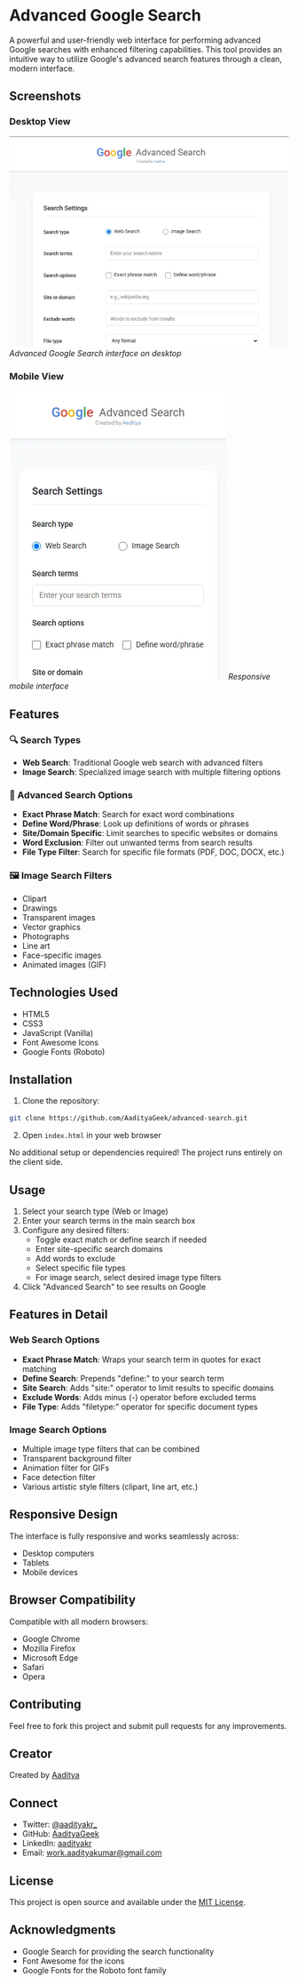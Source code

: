 # Advanced Google Search

A powerful and user-friendly web interface for performing advanced Google searches with enhanced filtering capabilities. This tool provides an intuitive way to utilize Google's advanced search features through a clean, modern interface.

## Screenshots

### Desktop View
![Desktop View](screenshots/desktop-view.webp)
*Advanced Google Search interface on desktop*

### Mobile View
![Mobile View](screenshots/mobile-view.webp)
*Responsive mobile interface*

## Features

### 🔍 Search Types
- **Web Search**: Traditional Google web search with advanced filters
- **Image Search**: Specialized image search with multiple filtering options

### 🎯 Advanced Search Options
- **Exact Phrase Match**: Search for exact word combinations
- **Define Word/Phrase**: Look up definitions of words or phrases
- **Site/Domain Specific**: Limit searches to specific websites or domains
- **Word Exclusion**: Filter out unwanted terms from search results
- **File Type Filter**: Search for specific file formats (PDF, DOC, DOCX, etc.)

### 🖼️ Image Search Filters
- Clipart
- Drawings
- Transparent images
- Vector graphics
- Photographs
- Line art
- Face-specific images
- Animated images (GIF)

## Technologies Used

- HTML5
- CSS3
- JavaScript (Vanilla)
- Font Awesome Icons
- Google Fonts (Roboto)

## Installation

1. Clone the repository:
```bash
git clone https://github.com/AadityaGeek/advanced-search.git
```

2. Open `index.html` in your web browser

No additional setup or dependencies required! The project runs entirely on the client side.

## Usage

1. Select your search type (Web or Image)
2. Enter your search terms in the main search box
3. Configure any desired filters:
   - Toggle exact match or define search if needed
   - Enter site-specific search domains
   - Add words to exclude
   - Select specific file types
   - For image search, select desired image type filters
4. Click "Advanced Search" to see results on Google

## Features in Detail

### Web Search Options
- **Exact Phrase Match**: Wraps your search term in quotes for exact matching
- **Define Search**: Prepends "define:" to your search term
- **Site Search**: Adds "site:" operator to limit results to specific domains
- **Exclude Words**: Adds minus (-) operator before excluded terms
- **File Type**: Adds "filetype:" operator for specific document types

### Image Search Options
- Multiple image type filters that can be combined
- Transparent background filter
- Animation filter for GIFs
- Face detection filter
- Various artistic style filters (clipart, line art, etc.)

## Responsive Design

The interface is fully responsive and works seamlessly across:
- Desktop computers
- Tablets
- Mobile devices

## Browser Compatibility

Compatible with all modern browsers:
- Google Chrome
- Mozilla Firefox
- Microsoft Edge
- Safari
- Opera

## Contributing

Feel free to fork this project and submit pull requests for any improvements.

## Creator

Created by [Aaditya](https://www.linkedin.com/in/aadityakr/)

## Connect

- Twitter: [@aadityakr_](https://twitter.com/aadityakr_)
- GitHub: [AadityaGeek](https://github.com/AadityaGeek)
- LinkedIn: [aadityakr](https://www.linkedin.com/in/aadityakr/)
- Email: work.aadityakumar@gmail.com

## License

This project is open source and available under the [MIT License](LICENSE).

## Acknowledgments

- Google Search for providing the search functionality
- Font Awesome for the icons
- Google Fonts for the Roboto font family
